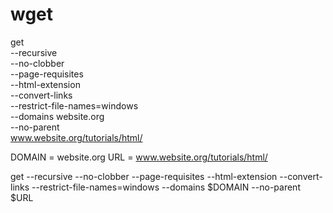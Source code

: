 # wget

get \
     --recursive \
     --no-clobber \
     --page-requisites \
     --html-extension \
     --convert-links \
     --restrict-file-names=windows \
     --domains website.org \
     --no-parent \
         www.website.org/tutorials/html/





DOMAIN = website.org
URL = www.website.org/tutorials/html/

get --recursive --no-clobber --page-requisites --html-extension --convert-links --restrict-file-names=windows --domains $DOMAIN --no-parent $URL 